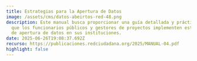 ```yaml
---
title: Estrategias para la Apertura de Datos
image: /assets/cms/datos-abeirtos-red-48.png
description: Este manual busca proporcionar una guía detallada y práctica para
  que los funcionarios públicos y gestores de proyectos implementen estrategias
  de apertura de datos en sus instituciones.
date: 2025-06-26T19:08:37.692Z
recurso: https://publicaciones.redciudadana.org/2025/MANUAL-04.pdf
highlight: false
---
```

